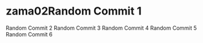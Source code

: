 # zama02Random Commit 1
Random Commit 2
Random Commit 3
Random Commit 4
Random Commit 5
Random Commit 6
